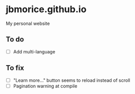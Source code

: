 # jbmorice.github.io
My personal website

## To do
- [ ] Add multi-language

## To fix
- [ ] "Learn more..." button seems to reload instead of scroll
- [ ] Pagination warning at compile